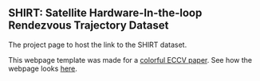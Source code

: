 ## SHIRT: Satellite Hardware-In-the-loop Rendezvous Trajectory Dataset

The project page to host the link to the SHIRT dataset.

This webpage template was made for a [colorful ECCV paper](http://richzhang.github.io/colorization/). See how the webpage looks [here](https://richzhang.github.io/webpage-template).
